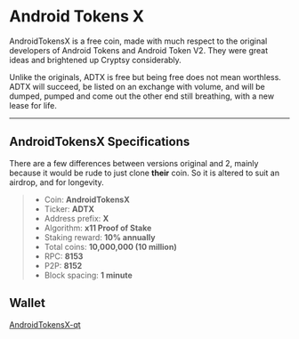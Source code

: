 

Android Tokens X
===================


AndroidTokensX is a free coin, made with much respect to the original developers of Android Tokens and Android Token V2.  They were great ideas and brightened up Cryptsy considerably.

Unlike the originals, ADTX is free but being free does not mean worthless. ADTX will succeed, be listed on an exchange with volume, and will be dumped, pumped and come out the other end still breathing, with a  new lease for life.

----------


AndroidTokensX Specifications
-------------
There are a few differences between versions original  and 2, mainly because it would be rude to just clone **their** coin. So it is altered to suit an airdrop, and for longevity.

> - Coin: **AndroidTokensX**
> - Ticker: **ADTX**
> - Address prefix: **X**
> - Algorithm: **x11 Proof of Stake**
> - Staking reward: **10% annually**
> - Total coins:  **10,000,000 (10 million)**
> - RPC: **8153**
> - P2P: **8152**
> - Block spacing: **1 minute**
> 



Wallet
-------------

[AndroidTokensX-qt](https://bitbucket.org/TRUMPINSANE)